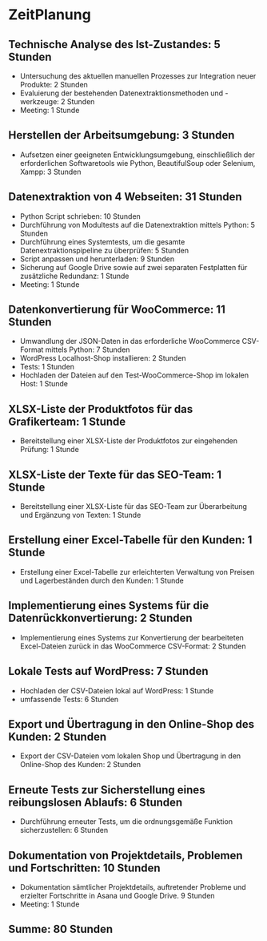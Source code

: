 <link rel="stylesheet" type="text/css" href="styles.css">

# ZeitPlanung

## Technische Analyse des Ist-Zustandes: 5 Stunden

- Untersuchung des aktuellen manuellen Prozesses zur Integration neuer Produkte: 2 Stunden
- Evaluierung der bestehenden Datenextraktionsmethoden und -werkzeuge: 2 Stunden
- Meeting: 1 Stunde
   
## Herstellen der Arbeitsumgebung: 3 Stunden

- Aufsetzen einer geeigneten Entwicklungsumgebung, einschließlich der erforderlichen Softwaretools wie Python, BeautifulSoup oder Selenium, Xampp: 3 Stunden

## Datenextraktion von 4 Webseiten: 31 Stunden

- Python Script schrieben: 10 Stunden
- Durchführung von Modultests auf die Datenextraktion mittels Python: 5 Stunden
- Durchführung eines Systemtests, um die gesamte Datenextraktionspipeline zu überprüfen: 5 Stunden
- Script anpassen und herunterladen: 9 Stunden
- Sicherung auf Google Drive sowie auf zwei separaten Festplatten für zusätzliche Redundanz: 1 Stunde
- Meeting: 1 Stunde

## Datenkonvertierung für WooCommerce: 11 Stunden

- Umwandlung der JSON-Daten in das erforderliche WooCommerce CSV-Format mittels Python: 7 Stunden
- WordPress Localhost-Shop installieren: 2 Stunden
- Tests: 1 Stunden
- Hochladen der Dateien auf den Test-WooCommerce-Shop im lokalen Host: 1 Stunde

## XLSX-Liste der Produktfotos für das Grafikerteam: 1 Stunde

- Bereitstellung einer XLSX-Liste der Produktfotos zur eingehenden Prüfung: 1 Stunde

## XLSX-Liste der Texte für das SEO-Team: 1 Stunde

- Bereitstellung einer XLSX-Liste für das SEO-Team zur Überarbeitung und Ergänzung von Texten: 1 Stunde

## Erstellung einer Excel-Tabelle für den Kunden: 1 Stunde

- Erstellung einer Excel-Tabelle zur erleichterten Verwaltung von Preisen und Lagerbeständen durch den Kunden: 1 Stunde

## Implementierung eines Systems für die Datenrückkonvertierung: 2 Stunden

- Implementierung eines Systems zur Konvertierung der bearbeiteten Excel-Dateien zurück in das WooCommerce CSV-Format: 2 Stunden

## Lokale Tests auf WordPress: 7 Stunden

- Hochladen der CSV-Dateien lokal auf WordPress: 1 Stunde
- umfassende Tests: 6 Stunden

## Export und Übertragung in den Online-Shop des Kunden: 2 Stunden

- Export der CSV-Dateien vom lokalen Shop und Übertragung in den Online-Shop des Kunden: 2 Stunden

## Erneute Tests zur Sicherstellung eines reibungslosen Ablaufs: 6 Stunden

- Durchführung erneuter Tests, um die ordnungsgemäße Funktion sicherzustellen: 6 Stunden

## Dokumentation von Projektdetails, Problemen und Fortschritten: 10 Stunden

- Dokumentation sämtlicher Projektdetails, auftretender Probleme und erzielter Fortschritte in Asana und Google Drive. 9 Stunden
- Meeting: 1 Stunde
  
## Summe: 80 Stunden
